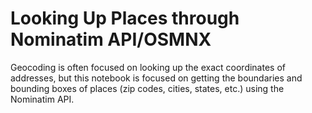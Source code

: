 # Looking Up Places through Nominatim API/OSMNX

Geocoding is often focused on looking up the exact coordinates of addresses, but this notebook is focused on getting the boundaries and bounding boxes of places (zip codes, cities, states, etc.) using the Nominatim API.